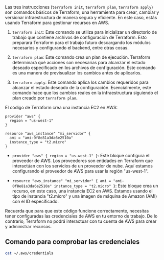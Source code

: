 Las tres instrucciones (`terraform init`, `terraform plan`, `terraform apply`) son comandos básicos de Terraform, una herramienta para crear, cambiar y versionar infraestructura de manera segura y eficiente. En este caso, estás usando Terraform para gestionar recursos en AWS.


1. `terraform init`: Este comando se utiliza para inicializar un directorio de trabajo que contiene archivos de configuración de Terraform. Esto preparará Terraform para el trabajo futuro descargando los módulos necesarios y configurando el backend, entre otras cosas.

2. `terraform plan`: Este comando crea un plan de ejecución. Terraform determinará qué acciones son necesarias para alcanzar el estado deseado especificado en los archivos de configuración. Este comando es una manera de previsualizar los cambios antes de aplicarlos.

3. `terraform apply`: Este comando aplica los cambios requeridos para alcanzar el estado deseado de la configuración. Esencialmente, este comando hace que los cambios reales en la infraestructura siguiendo el plan creado por `terraform plan`.

El código de Terraform  crea una instancia EC2 en AWS:

```shell
provider "aws" {
  region = "us-west-1"
}

resource "aws_instance" "mi_servidor" {
  ami = "ami-0f8e81a3da6e2510a"
  instance_type = "t2.micro"
}
```
- `provider "aws" { region = "us-west-1" }`: Este bloque configura el proveedor de AWS. Los proveedores son entidades en Terraform que interactúan con los servicios de un proveedor de nube. Aquí estamos configurando el proveedor de AWS para usar la región "us-west-1".

- `resource "aws_instance" "mi_servidor" { ami = "ami-0f8e81a3da6e2510a" instance_type = "t2.micro" }`: Este bloque crea un recurso, en este caso, una instancia EC2 en AWS. Estamos usando el tipo de instancia "t2.micro" y una imagen de máquina de Amazon (AMI) con el ID especificado.

Recuerda que para que este código funcione correctamente, necesitas tener configuradas las credenciales de AWS en tu entorno de trabajo. De lo contrario, Terraform no podrá interactuar con tu cuenta de AWS para crear y administrar recursos.

## Comando para comprobar las credenciales
```sh
cat ~/.aws/credentials
```